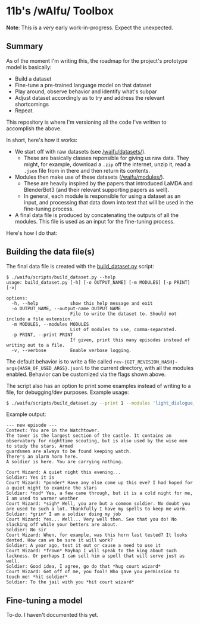 # 11b's /wAIfu/ Toolbox

**Note**: This is a _very_ early work-in-progress. Expect the unexpected.

## Summary

As of the moment I'm writing this, the roadmap for the project's prototype model is basically:

- Build a dataset
- Fine-tune a pre-trained language model on that dataset
- Play around, observe behavior and identify what's subpar
- Adjust dataset accordingly as to try and address the relevant shortcomings
- Repeat.

This repository is where I'm versioning all the code I've written to accomplish the above.

In short, here's how it works:

- We start off with raw datasets (see [/waifu/datasets/](/waifu/datasets/)).
  - These are basically classes reponsible for giving us raw data. They might, for example, download a `.zip` off the internet, unzip it, read a `.json` file from in there and then return its contents.
- Modules then make use of these datasets ([/waifu/modules/](/waifu/modules/)).
  - These are heavily inspired by the papers that introduced LaMDA and BlenderBot3 (and their relevant supporting papers as well).
  - In general, each module is responsible for using a dataset as an input, and processing that data down into text that will be used in the fine-tuning process.
- A final data file is produced by concatenating the outputs of all the modules. This file is used as an input for the fine-tuning process.

Here's how I do that:

## Building the data file(s)

The final data file is created with the [build_dataset.py](/waifu/scripts/build_dataset.py) script:

```
$ ./waifu/scripts/build_dataset.py --help
usage: build_dataset.py [-h] [-o OUTPUT_NAME] [-m MODULES] [-p PRINT] [-v]

options:
  -h, --help            show this help message and exit
  -o OUTPUT_NAME, --output-name OUTPUT_NAME
                        File to write the dataset to. Should not include a file extension.
  -m MODULES, --modules MODULES
                        List of modules to use, comma-separated.
  -p PRINT, --print PRINT
                        If given, print this many episodes instead of writing out to a file.
  -v, --verbose         Enable verbose logging.
```

The default behavior is to write a file called `rev-{GIT_REVISION_HASH}-args{HASH_OF_USED_ARGS}.jsonl` to the current directory, with all the modules enabled. Behavior can be customized via the flags shown above.

The script also has an option to print some examples instead of writing to a file, for debugging/dev purposes. Example usage:

```bash
$ ./waifu/scripts/build_dataset.py --print 1 --modules 'light_dialogue_vdm:LightDialogueVDM' # or -p 1 and -m ...
```

Example output:

```
--- new episode ---
Context: You are in the Watchtower.
The tower is the largest section of the castle. It contains an observatory for nighttime scouting, but is also used by the wise men to study the stars. Armed
guardsmen are always to be found keeping watch.
There's an alarm horn here.
A soldier is here. You are carrying nothing.

Court Wizard: A quiet night this evening...
Soldier: Yes it is
Court Wizard: *ponder* Have any else come up this eve? I had hoped for a quiet night to examine the stars
Soldier: *nod* Yes, a few came through, but it is a cold night for me, I am used to warmer weather
Court Wizard: *sigh* Well, you are but a common soldier. No doubt you are used to such a lot. Thankfully I have my spells to keep me warm.
Soldier: *grin* I am a soldier doing my job
Court Wizard: Yes... Well... Very well then. See that you do! No slacking off while your betters are about.
Soldier: No sir
Court Wizard: When, for example, was this horn last tested? It looks dented. How can we be sure it will work?
Soldier: A year ago, test it out or cause a need to use it
Court Wizard: *frown* Mayhap I will speak to the king about such lackness. Or perhaps I can sell him a spell that will serve just as well.
Soldier: Good idea, I agree, go do that *hug court wizard*
Court Wizard: Get off of me, you fool! Who gave you permission to touch me! *hit soldier*
Soldier: To the jail with you *hit court wizard*
```

## Fine-tuning a model

To-do. I haven't documented this yet.
